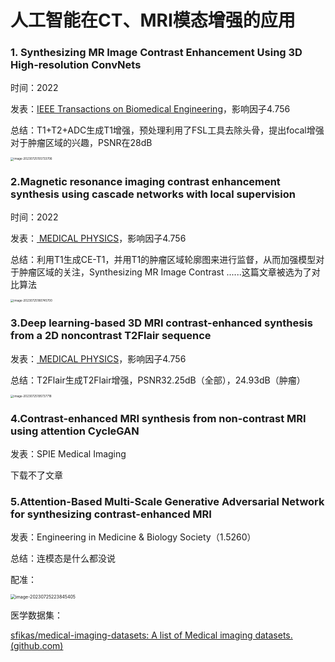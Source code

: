 # 人工智能在CT、MRI模态增强的应用

### 1. Synthesizing MR Image Contrast Enhancement Using 3D High-resolution ConvNets

[笔记]: ../paper/SynthesizingMRImageContrastEnhancementUsing3DHigh-resolutionConvNets.md

时间：2022

发表：[IEEE Transactions on Biomedical Engineering](https://ieeexplore.ieee.org/xpl/RecentIssue.jsp?punumber=10)，影响因子4.756

总结：T1+T2+ADC生成T1增强，预处理利用了FSL工具去除头骨，提出focal增强对于肿瘤区域的兴趣，PSNR在28dB

<img src="https://wth-markdown-image.oss-cn-beijing.aliyuncs.com/markdown_img/image-20230725155733706.png" alt="image-20230725155733706" style="zoom: 33%;" />

### 2.Magnetic resonance imaging contrast enhancement synthesis using cascade networks with local supervision

[笔记]: ../paper/Magnetic_resonance_imaging.md

时间：2022

发表：[ MEDICAL PHYSICS](https://ieeexplore.ieee.org/xpl/RecentIssue.jsp?punumber=10)，影响因子4.756

总结：利用T1生成CE-T1，并用T1的肿瘤区域轮廓图来进行监督，从而加强模型对于肿瘤区域的关注，Synthesizing MR Image Contrast ......这篇文章被选为了对比算法

<img src="https://wth-markdown-image.oss-cn-beijing.aliyuncs.com/markdown_img/image-20230725180745700.png" alt="image-20230725180745700" style="zoom: 33%;" />

### 3.Deep learning-based 3D MRI contrast-enhanced synthesis from a 2D noncontrast T2Flair sequence

发表：[ MEDICAL PHYSICS](https://ieeexplore.ieee.org/xpl/RecentIssue.jsp?punumber=10)，影响因子4.756

总结：T2Flair生成T2Flair增强，PSNR32.25dB（全部），24.93dB（肿瘤）

<img src="https://wth-markdown-image.oss-cn-beijing.aliyuncs.com/markdown_img/image-20230725195737718.png" alt="image-20230725195737718" style="zoom: 33%;" />

### 4.Contrast-enhanced MRI synthesis from non-contrast MRI using attention CycleGAN

发表：SPIE Medical Imaging 

下载不了文章



### 5.Attention-Based Multi-Scale Generative Adversarial Network for synthesizing contrast-enhanced MRI

发表：Engineering in Medicine & Biology Society（1.5260）

总结：连模态是什么都没说



配准：

<img src="https://wth-markdown-image.oss-cn-beijing.aliyuncs.com/markdown_img/image-20230725223845405.png" alt="image-20230725223845405" style="zoom:50%;" />

医学数据集：

[sfikas/medical-imaging-datasets: A list of Medical imaging datasets. (github.com)](https://github.com/sfikas/medical-imaging-datasets)
